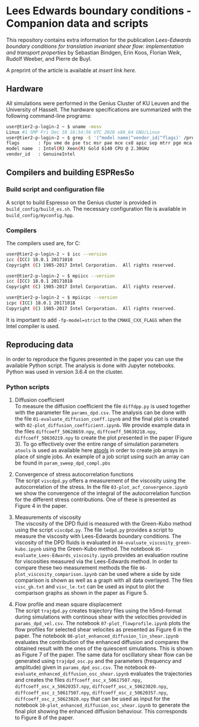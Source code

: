 # Lees Edwards boundary conditions - Companion data and scripts

This repository contains extra information for the publication *Lees-Edwards boundary conditions for translation invariant shear flow: implementation and transport properties* by Sebastian Bindgen, Erin Koos, Florian Weik, Rudolf Weeber, and Pierre de Buyl.

A preprint of the article is available at *insert link here*.

## Hardware

All simulations were performed in the Genius Cluster of KU Leuven and the University of Hasselt.
The hardware specifications are summarized with the following command-line programs:

```bash
user@tier2-p-login-2 ~ $ uname -mosv
Linux #1 SMP Fri Dec 18 16:34:56 UTC 2020 x86_64 GNU/Linux
user@tier2-p-login-2 ~ $ grep -E '(^model name|^vendor_id|^flags)' /proc/cpuinfo  | sort | uniq
flags		: fpu vme de pse tsc msr pae mce cx8 apic sep mtrr pge mca cmov pat pse36 clflush dts acpi mmx fxsr sse sse2 ss ht tm pbe syscall nx pdpe1gb rdtscp lm constant_tsc art arch_perfmon pebs bts rep_good nopl xtopology nonstop_tsc aperfmperf eagerfpu pni pclmulqdq dtes64 monitor ds_cpl vmx smx est tm2 ssse3 sdbg fma cx16 xtpr pdcm pcid dca sse4_1 sse4_2 x2apic movbe popcnt tsc_deadline_timer xsave avx f16c rdrand lahf_lm abm 3dnowprefetch epb cat_l3 cdp_l3 invpcid_single intel_ppin intel_pt ssbd mba ibrs ibpb stibp tpr_shadow vnmi flexpriority ept vpid fsgsbase tsc_adjust bmi1 hle avx2 smep bmi2 erms invpcid rtm cqm mpx rdt_a avx512f avx512dq rdseed adx smap clflushopt clwb avx512cd avx512bw avx512vl xsaveopt xsavec xgetbv1 cqm_llc cqm_occup_llc cqm_mbm_total cqm_mbm_local dtherm ida arat pln pts pku ospke md_clear spec_ctrl intel_stibp flush_l1d
model name	: Intel(R) Xeon(R) Gold 6140 CPU @ 2.30GHz
vendor_id	: GenuineIntel
```

## Compilers and building ESPResSo

### Build script and configuration file
A script to build Espresso on the Genius cluster is provided in `build_config/build_es.sh`. The necessary configuration file is available in `build_config/myconfig.hpp`.

### Compilers

The compilers used are, for C:
```bash
user@tier2-p-login-2 ~ $ icc --version
icc (ICC) 18.0.1 20171018
Copyright (C) 1985-2017 Intel Corporation.  All rights reserved.

user@tier2-p-login-2 ~ $ mpiicc --version
icc (ICC) 18.0.1 20171018
Copyright (C) 1985-2017 Intel Corporation.  All rights reserved.

user@tier2-p-login-2 ~ $ mpiicpc --version
icpc (ICC) 18.0.1 20171018
Copyright (C) 1985-2017 Intel Corporation.  All rights reserved.

```
It is important to add `-fp-model=strict` to the `CMAKE_CXX_FLAGS` when the Intel compiler is used.

## Reproducing data

In order to reproduce the figures presented in the paper you can use the available Python script. The analysis is done with Jupyter notebooks.
Python was used in version 3.6.4 on the cluster. 

### Python scripts

1. Diffusion coefficient  
To measure the diffusion coefficient the file `diffdpp.py` is used together with the parameter file `params_dpd.csv`. The analysis can be done with the file `01-evaluate_diffusion_coeff.ipynb` and the final plot is created with `02-plot_diffusion_coefficient.ipynb`. We provide example data in the files `diffcoeff_50628659.npy`, `diffcoeff_50630218.npy`, `diffcoeff_50630219.npy` to create the plot presented in the paper (Figure 3). To go effectively over the entire range of simulation parameters `atools` is used as available here [atools](https://github.com/gjbex/atools) in order to create job arrays in place of single jobs. An example of a job script using such an array can be found in `param_sweep_dpd_compl.pbs`

2. Convergence of stress autocorrelation functions  
The script `viscdpd.py` offers a measurement of the viscosity using the autocorrelation of the stress. In the file `03-plot_acf_convergence.ipynb` we show the convergence of the integral of the autocorrelation function for the different stress contributions. One of these is presented as Figure 4 in the paper.

3. Measurements of viscosity  
The viscosity of the DPD fluid is measured with the Green-Kubo method using the script `viscdpd.py`. The file `ledpd.py` provides a script to measure the viscosity with Lees-Edwards boundary conditions. The viscosity of the DPD fluids is evaluated in `04-evaluate_viscosity_green-kubo.ipynb` using the Green-Kubo method. The notebook `05-evaluate_Lees-Edwards_viscosity.ipynb` provides an evaluation routine for viscosities measured via the Lees-Edwards method. In order to compare these two measurement methods the file `06-plot_viscosity_comparison.ipynb` can be used where a side by side comparison is shown as well as a graph with all data overlayed. The files `visc_gk.txt` and `visc_le.txt` can be used as input to plot the comparison graphs as shown in the paper as Figure 5.

4. Flow profile and mean square displacement  
The script `trajdpd.py` creates trajectory files using the h5md-format during simulations with continous shear with the velocities provided in `params_dpd_vel.csv`. The notebook `07-plot_flowprofile.ipynb` plots the flow profiles for selected shear velocites as presented as Figure 6 in the paper. The notebook `08-plot_enhanced_diffusion_lin_shear.ipynb` evaluates the contribution of the enhanced diffusion and compares the obtained result with the ones of the quiescent simulations. This is shown as Figure 7 of the paper. 
The same data for oscillatory shear flow can be generated using `trajdpd_osc.py` and the parameters (frequency and amplitude) given in `params_dpd_osc.csv`. The notebook `09-evaluate_enhanced_diffusion_osc_shear.ipynb` evaluates the trajectories and creates the files `diffcoeff_osc_x_50617507.npy`, `diffcoeff_osc_x_50620357.npy`, `diffcoeff_osc_x_50623020.npy`, `diffcoeff_osc_z_50617507.npy`, `diffcoeff_osc_z_50620357.npy`, `diffcoeff_osc_z_50623020.npy` that can be used as input for the notebook `10-plot_enhanced_diffusion_osc_shear.ipynb` to generate the final plot showing the enhanced diffusion behaviour. This corresponds to Figure 8 of the paper.

